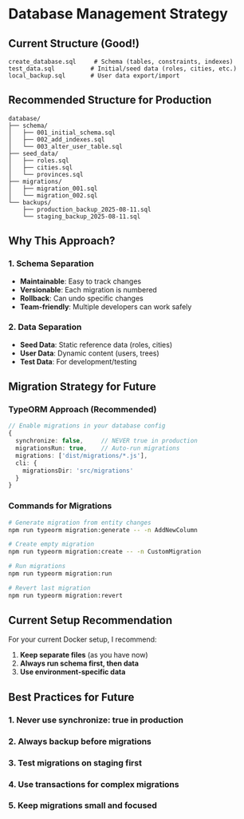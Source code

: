 # Database Management Strategy

## Current Structure (Good!)

```
create_database.sql     # Schema (tables, constraints, indexes)
test_data.sql          # Initial/seed data (roles, cities, etc.)
local_backup.sql       # User data export/import
```

## Recommended Structure for Production

```
database/
├── schema/
│   ├── 001_initial_schema.sql
│   ├── 002_add_indexes.sql
│   └── 003_alter_user_table.sql
├── seed_data/
│   ├── roles.sql
│   ├── cities.sql
│   └── provinces.sql
├── migrations/
│   ├── migration_001.sql
│   └── migration_002.sql
└── backups/
    ├── production_backup_2025-08-11.sql
    └── staging_backup_2025-08-11.sql
```

## Why This Approach?

### 1. Schema Separation

- **Maintainable**: Easy to track changes
- **Versionable**: Each migration is numbered
- **Rollback**: Can undo specific changes
- **Team-friendly**: Multiple developers can work safely

### 2. Data Separation

- **Seed Data**: Static reference data (roles, cities)
- **User Data**: Dynamic content (users, trees)
- **Test Data**: For development/testing

## Migration Strategy for Future

### TypeORM Approach (Recommended)

```typescript
// Enable migrations in your database config
{
  synchronize: false,     // NEVER true in production
  migrationsRun: true,    // Auto-run migrations
  migrations: ['dist/migrations/*.js'],
  cli: {
    migrationsDir: 'src/migrations'
  }
}
```

### Commands for Migrations

```bash
# Generate migration from entity changes
npm run typeorm migration:generate -- -n AddNewColumn

# Create empty migration
npm run typeorm migration:create -- -n CustomMigration

# Run migrations
npm run typeorm migration:run

# Revert last migration
npm run typeorm migration:revert
```

## Current Setup Recommendation

For your current Docker setup, I recommend:

1. **Keep separate files** (as you have now)
2. **Always run schema first, then data**
3. **Use environment-specific data**

## Best Practices for Future

### 1. Never use synchronize: true in production

### 2. Always backup before migrations

### 3. Test migrations on staging first

### 4. Use transactions for complex migrations

### 5. Keep migrations small and focused
